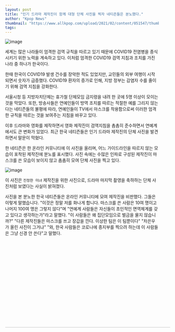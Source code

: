 ```yaml
---
layout: post
title: "인기 드라마 제작진이 함께 대형 단체 사진을 찍자 네티즌들은 분노했다."
author: "Kpop News"
thumbnail: "https://www.allkpop.com/upload/2021/02/content/051547/thumb/1612558063-image.png"
tags: 
---
```



![image](https://www.allkpop.com/upload/2021/02/content/051547/1612558063-image.png)

세계는 많은 나라들이 엄격한 검역 규칙을 따르고 있기 때문에 COVID19 전염병을 종식시키기 위한 노력을 계속하고 있다. 이처럼 엄격한 COVID19 검역 지침과 조치를 가진 나라 중 하나가 한국이다.

한때 한국이 COVID19 발생 건수를 장악한 적도 있었지만, 교민들의 외부 여행이 시작되면서 숫자가 급증했다. COVID19 환자의 증가로 인해, 지방 정부는 감염자 수를 줄이기 위해 검역 지침을 강화한다.

서울시청 등 지방자치단체는 휴가철 단체모임 금지령을 내려 한 곳에 5명 이상이 모이는 것을 막았다. 또한, 방송사들은 연예인들이 방역 조치를 따르는 적절한 예를 그리지 않는다는 네티즌들의 불평에 따라, 연예인들이 TV에서 마스크를 착용함으로써 이러한 엄격한 규칙을 따르는 것을 보여주는 지침을 바꾸고 있다.

이후 드라마와 영화를 제작하면서 영화 제작진이 검역지침을 촘촘히 준수하면서 연예계에서도 큰 변화가 있었다. 최근 한국 네티즌들은 인기 드라마 제작진의 단체 사진을 발견하면서 말문이 막혔다.

한 네티즌은 한 온라인 커뮤니티에 이 사진을 올리며, 어느 가이드라인을 따르지 않는 모습이 포착된 제작진에 분노를 표시했다. 사진 속에는 수많은 인파로 구성된 제작진이 마스크를 쓴 모습이 보이지 않고 촘촘히 모여 단체 사진을 찍고 있다.

![image](https://www.allkpop.com/upload/2021/02/content/051602/1612558969-instagramphotodownload.jpg)

이 사진은 `진정한 미녀` 제작진을 위한 사진으로, 드라마 마지막 촬영을 축하하는 단체 사진처럼 보였다는 사실이 밝혀졌다.

사진을 본 분노한 한국 네티즌들은 온라인 커뮤니티에 모여 제작진을 비판했다. 그들은 이렇게 말했습니다. "이것은 정말 저를 화나게 합니다. 마스크를 쓴 사람은 10여 명이고 나머지 100여 명은 그렇지 않다"며 "연예계 사람들은 자신들이 초인적인 면역체계를 갖고 있다고 생각하는가"라고 말했다. "이 사람들은 왜 집단모임으로 벌금을 물지 않습니까?" "다른 제작진들은 마스크를 쓰고 장갑을 낀다. 이상한 팀은 이 팀뿐이다" "차은우가 올린 사진이 그거냐" "와, 한국 사람들은 코로나에 종지부를 찍으려 하는데 이 사람들은 그냥 신경 안 쓴다"고 말했다.


<div class="video_wrapper" style="padding-top: 56.25%;">
    <iframe class="instagram-media" id="instagram-embed-0" src="https://www.instagram.com/p/CK5WLsxDse7/embed/captioned/?cr=1&amp;v=13&amp;wp=1080&amp;rd=https%3A%2F%2Fwww.allkpop.com&amp;rp=%2Farticle%2F2021%2F02%2Fnetizens-angered-as-the-production-team-for-a-popular-drama-take-a-large-group-photo-together#%7B%22ci%22%3A0%2C%22os%22%3A2558.294999995269%2C%22ls%22%3A2339.299999992363%2C%22le%22%3A2555.049999966286%7D" allowtransparency="true" allowfullscreen="true" frameborder="0" height="0" data-instgrm-payload-id="instagram-media-payload-0" scrolling="no" style="background: white; max-width: 540px; width: calc(100% - 2px); border-radius: 3px; border: 1px solid rgb(219, 219, 219); box-shadow: none; display: block; margin: 0px; min-width: 326px; padding: 0px; position: absolute;"></iframe>
</div>

